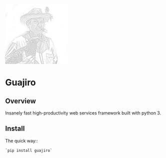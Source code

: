[![Guajiro](artwork/logo.png?raw=true)](http://github.com/codeadict/guajiro)


# Guajiro


## Overview

Insanely fast high-productivity web services framework built with python 3.

## Install

The quick way::

    `pip install guajiro`
